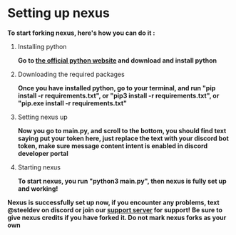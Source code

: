 # Setting up nexus

**To start forking nexus, here's how you can do it :**

1. Installing python

   **Go to [the official python website](https://python.org) and download and install python**
   
3. Downloading the required packages

   **Once you have installed python, go to your terminal, and run "pip install -r requirements.txt", or "pip3 install -r requirements.txt", or "pip.exe install -r requirements.txt"**

4. Setting nexus up

   **Now you go to main.py, and scroll to the bottom, you should find text saying put your token here, just replace the text with your discord bot token, make sure message content intent is enabled in discord developer portal**

5. Starting nexus

   **To start nexus, you run "python3 main.py", then nexus is fully set up and working!**

**Nexus is successfully set up now, if you encounter any problems, text @steeldev on discord or join our [support server](https://discord.gg/mcdK88yUgF) for support!**
**Be sure to give nexus credits if you have forked it. Do not mark nexus forks as your own**
